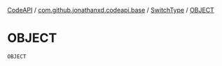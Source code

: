 [CodeAPI](../../index.md) / [com.github.jonathanxd.codeapi.base](../index.md) / [SwitchType](index.md) / [OBJECT](.)

# OBJECT

`OBJECT`